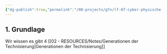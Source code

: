 ```yaml
---
{"dg-publish":true,"permalink":"/00-projects/gfn/lf-07-cyber-physische-systeme-ergaenzen/","tags":["LF07","GFN","inProgress"],"noteIcon":"","updated":"2024-06-17T09:10:44.679+02:00"}
---
```


## 1. Grundlage

Wir wissen es gibt 4 [[02 - RESOURCES/Notes/Generationen der Technisierung\|Generationen der Technisierung]]